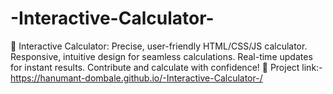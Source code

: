# -Interactive-Calculator-
 🧮 Interactive Calculator: Precise, user-friendly HTML/CSS/JS calculator. Responsive, intuitive design for seamless calculations. Real-time updates for instant results. Contribute and calculate with confidence! 🚀
Project link:- https://hanumant-dombale.github.io/-Interactive-Calculator-/
